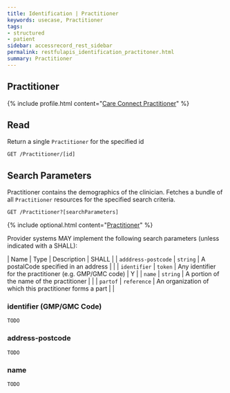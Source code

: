 ```yaml
---
title: Identification | Practitioner
keywords: usecase, Practitioner
tags:
- structured
- patient
sidebar: accessrecord_rest_sidebar
permalink: restfulapis_identification_practitoner.html
summary: Practitioner
---
```


## Practitioner ##

{% include profile.html content="[Care Connect Practitioner](http://www.interopen.org/candidate-profiles/care-connect/CareConnect-Practitioner-1.html)" %}

## Read ##

Return a single `Practitioner` for the specified id

```http
GET /Practitioner/[id]
```

## Search Parameters ##

Practitioner contains the demographics of the clinician. Fetches a bundle of all `Practitioner` resources for the specified search criteria.

```http
GET /Practitioner?[searchParameters]
```

{% include optional.html content="[Practitioner](https://www.hl7.org/fhir/DSTU2/practitioner.html#search)" %}

Provider systems MAY implement the following search parameters (unless indicated with a SHALL):

| Name | Type | Description | SHALL |
| `adddress-postcode` | `string` | A postalCode specified in an address |  |
| `identifier` | `token` | 	Any identifier for the practitioner (e.g. GMP/GMC code) | Y |
| `name` | `string` | A portion of the name of the practitioner | |
| `partof` | `reference` | An organization of which this practitioner forms a part | |


### identifier (GMP/GMC Code) ###

```
TODO
```

### address-postcode

```
TODO
```

### name ###

```
TODO
```